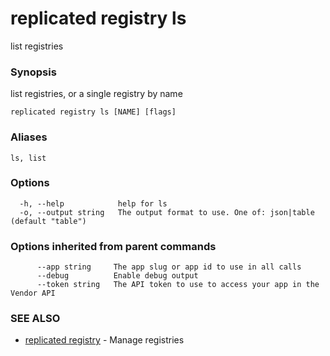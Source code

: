 # replicated registry ls

list registries

### Synopsis

list registries, or a single registry by name

```
replicated registry ls [NAME] [flags]
```

### Aliases

```
ls, list
```

### Options

```
  -h, --help            help for ls
  -o, --output string   The output format to use. One of: json|table (default "table")
```

### Options inherited from parent commands

```
      --app string     The app slug or app id to use in all calls
      --debug          Enable debug output
      --token string   The API token to use to access your app in the Vendor API
```

### SEE ALSO

* [replicated registry](replicated-cli-registry)	 - Manage registries
